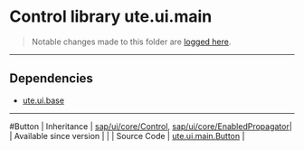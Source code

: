 # Control library ute.ui.main

> Notable changes made to this folder are [logged here](doc/CHANGELOG.md).


***
## Dependencies
* [ute.ui.base](../../../../../ZEBASE_CTRL/src/ute/ui/base/README.md)


***
#Button
| Inheritance              | [sap/ui/core/Control](../../../../../ZELIB/openui5/resources/sap/ui/core/Control.js), [sap/ui/core/EnabledPropagator](../../../../../ZELIB/openui5/resources/sap/ui/core/EnabledPropagator.js)|
| Available since version  |    |
| Source Code              | [ute.ui.main.Button](Button.js)     |